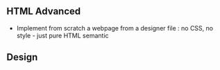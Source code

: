 ## HTML Advanced

- Implement from scratch a webpage from a designer file : no CSS, no style - just pure HTML semantic

## Design
